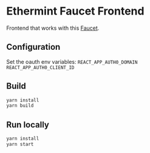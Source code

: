 # Ethermint Faucet Frontend

Frontend that works with this [Faucet](https://github.com/hanchon/faucet).

## Configuration

Set the oauth env variables:
`REACT_APP_AUTH0_DOMAIN`
`REACT_APP_AUTH0_CLIENT_ID`

## Build

```sh
yarn install
yarn build
```

## Run locally

```sh
yarn install
yarn start
```
